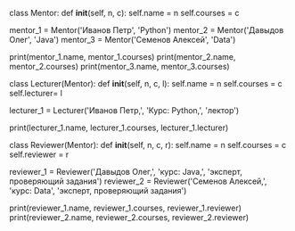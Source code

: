 class Mentor:
    def __init__(self, n, c):
        self.name = n
        self.courses = c

mentor_1 = Mentor('Иванов Петр', 'Python')
mentor_2 = Mentor('Давыдов Олег', 'Java')
mentor_3 = Mentor('Семенов Алексей', 'Data')

print(mentor_1.name, mentor_1.courses)
print(mentor_2.name, mentor_2.courses)
print(mentor_3.name, mentor_3.courses)

class Lecturer(Mentor):
    def __init__(self, n, c, l):
        self.name = n
        self.courses = c
        self.lecturer= l

lecturer_1 = Lecturer('Иванов Петр,', 'Курс: Python,', 'лектор')

print(lecturer_1.name, lecturer_1.courses, lecturer_1.lecturer)

class Reviewer(Mentor):
    def __init__(self, n, c, r):
        self.name = n
        self.courses = c
        self.reviewer = r

reviewer_1 = Reviewer('Давыдов Олег,', 'курс: Java,', 'эксперт, проверяющий задания')
reviewer_2 = Reviewer('Семенов Алексей,', 'курс: Data', 'эксперт, проверяющий задания')

print(reviewer_1.name, reviewer_1.courses, reviewer_1.reviewer)
print(reviewer_2.name, reviewer_2.courses, reviewer_2.reviewer)